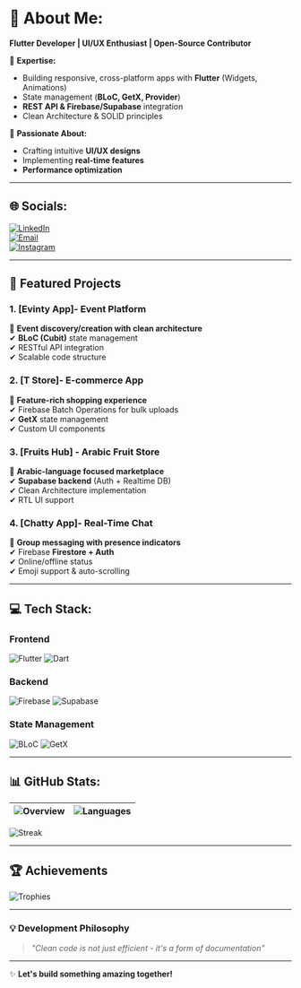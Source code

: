 # 💫 About Me:
**Flutter Developer | UI/UX Enthusiast | Open-Source Contributor**  

🔹 **Expertise:**  
- Building responsive, cross-platform apps with **Flutter** (Widgets, Animations)  
- State management (**BLoC, GetX, Provider**)  
- **REST API & Firebase/Supabase** integration  
- Clean Architecture & SOLID principles  

🔹 **Passionate About:**  
- Crafting intuitive **UI/UX designs**  
- Implementing **real-time features**  
- **Performance optimization**  

---

## 🌐 Socials:
[![LinkedIn](https://img.shields.io/badge/LinkedIn-0A66C2?logo=linkedin&logoColor=white)](https://linkedin.com/in/krym86756)  
[![Email](https://img.shields.io/badge/Email-D14836?logo=gmail&logoColor=white)](mailto:krym86756@gmail.com)  
[![Instagram](https://img.shields.io/badge/Instagram-E4405F?logo=instagram&logoColor=white)](https://instagram.com/karem_alsyed)  

---

## 🚀 Featured Projects

### 1. [Evinty App]- Event Platform
🎯 **Event discovery/creation with clean architecture**  
✔ **BLoC (Cubit)** state management  
✔ RESTful API integration  
✔ Scalable code structure  

### 2. [T Store]- E-commerce App
🛒 **Feature-rich shopping experience**  
✔ Firebase Batch Operations for bulk uploads  
✔ **GetX** state management  
✔ Custom UI components  

### 3. [Fruits Hub] - Arabic Fruit Store
🍓 **Arabic-language focused marketplace**  
✔ **Supabase backend** (Auth + Realtime DB)  
✔ Clean Architecture implementation  
✔ RTL UI support  

### 4. [Chatty App]- Real-Time Chat
💬 **Group messaging with presence indicators**  
✔ Firebase **Firestore + Auth**  
✔ Online/offline status  
✔ Emoji support & auto-scrolling  

---

## 💻 Tech Stack:
### **Frontend**  
![Flutter](https://img.shields.io/badge/Flutter-02569B?logo=flutter&logoColor=white) 
![Dart](https://img.shields.io/badge/Dart-0175C2?logo=dart&logoColor=white)  

### **Backend**  
![Firebase](https://img.shields.io/badge/Firebase-FFCA28?logo=firebase&logoColor=black) 
![Supabase](https://img.shields.io/badge/Supabase-3ECF8E?logo=supabase&logoColor=white)  

### **State Management**  
![BLoC](https://img.shields.io/badge/BLoC-02569B?logo=flutter&logoColor=white) 
![GetX](https://img.shields.io/badge/GetX-008000?logo=dart&logoColor=white)  

---

## 📊 GitHub Stats:
| ![Overview](https://github-readme-stats.vercel.app/api?username=karemAlsayed&theme=dark&show_icons=true&hide_border=true) | ![Languages](https://github-readme-stats.vercel.app/api/top-langs/?username=karemAlsayed&theme=dark&layout=compact&hide_border=true) |
|-------------------------------------------------------------------------------------------------------------------------|-----------------------------------------------------------------------------------------------------------------------------------|

![Streak](https://streak-stats.demolab.com?user=karemAlsayed&theme=dark&hide_border=true)

---

## 🏆 Achievements
![Trophies](https://github-profile-trophy.vercel.app/?username=karemAlsayed&theme=onedark&no-frame=true&margin-w=15)

---

### 💡 Development Philosophy  
> *"Clean code is not just efficient - it's a form of documentation"*  

---

✨ **Let's build something amazing together!**  
